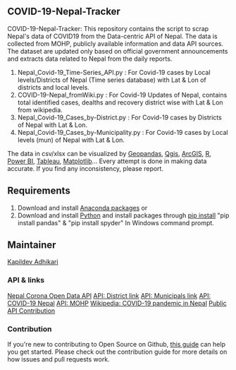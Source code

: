 ## COVID-19-Nepal-Tracker
COVID-19-Nepal-Tracker: This repository contains the script to scrap Nepal's data of COVID19 from the Data-centric API of Nepal.
The data is collected from MOHP, publicly available information and data API sources. The dataset are updated only based on official government announcements and extracts data related to Nepal from the daily reports. 

1. Nepal_Covid-19_Time-Series_API.py : For Covid-19 cases by Local levels/Districts of Nepal (Time series database) with Lat & Lon of districts and local levels.
2. COVID-19-Nepal_fromWiki.py : For Covid-19 Updates of Nepal, contains total identified cases, dealths and recovery district wise with Lat & Lon from wikipedia.
3. Nepal_Covid-19_Cases_by-District.py : For Covid-19 cases by Districts of Nepal with Lat & Lon.
4. Nepal_Covid-19_Cases_by-Municipality.py : For Covid-19 cases by Local levels (mun) of Nepal with Lat & Lon.

The data in csv/xlsx can be visualized by [Geopandas](https://geopandas.org/), [Qgis](https://qgis.org/en/site/), [ArcGIS](https://desktop.arcgis.com/en/), [R](https://www.r-project.org/), [Power BI](https://powerbi.microsoft.com/en-us/), [Tableau](https://www.tableau.com/products/desktop), [Matplotlib](https://matplotlib.org/)... 
Every attempt is done in making data accurate. If you find any inconsistency, please report.

## Requirements
1. Download and install [Anaconda packages](https://www.anaconda.com/) or 
2. Download and install [Python](https://www.python.org) 
   and install packages through [pip install](https://phoenixnap.com/kb/install-pip-windows)
   "pip install pandas" &
   "pip install spyder" In Windows command prompt.

## Maintainer
[Kapildev Adhikari](https://github.com/kapildevadk)

### API & links
[Nepal Corona Open Data API](https://documenter.getpostman.com/view/9992373/SzS7PkXr?version=latest#intro)
[API: District link](https://data.nepalcorona.info/api/v1/districts)
[API: Municipals link](https://data.nepalcorona.info/api/v1/municipals)
[API: COVID-19 Nepal](https://data.nepalcorona.info/api/v1/covid)
[API: MOHP](https://covid19.mohp.gov.np/covid/api/confirmedcases)
[Wikipedia: COVID-19 pandemic in Nepal](https://en.wikipedia.org/wiki/COVID-19_pandemic_in_Nepal)
[Public API Contribution](https://github.com/postmanlabs/postman-code-generators)


### Contribution
If you're new to contributing to Open Source on Github, [this guide](https://opensource.guide/how-to-contribute/) can help you get started. Please check out the contribution guide for more details on how issues and pull requests work.

